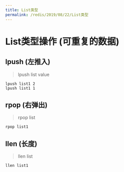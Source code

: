 ```yaml
---
title: List类型
permalink: /redis/2019/08/22/List类型
---
```

# List类型操作 (可重复的数据)
## lpush (左推入)
> lpush list value
```
lpush list1 2
lpush list1 1
```

## rpop (右弹出)
> rpop list
```
rpop list1
```

## llen (长度)
> llen list
```
llen list1
```
